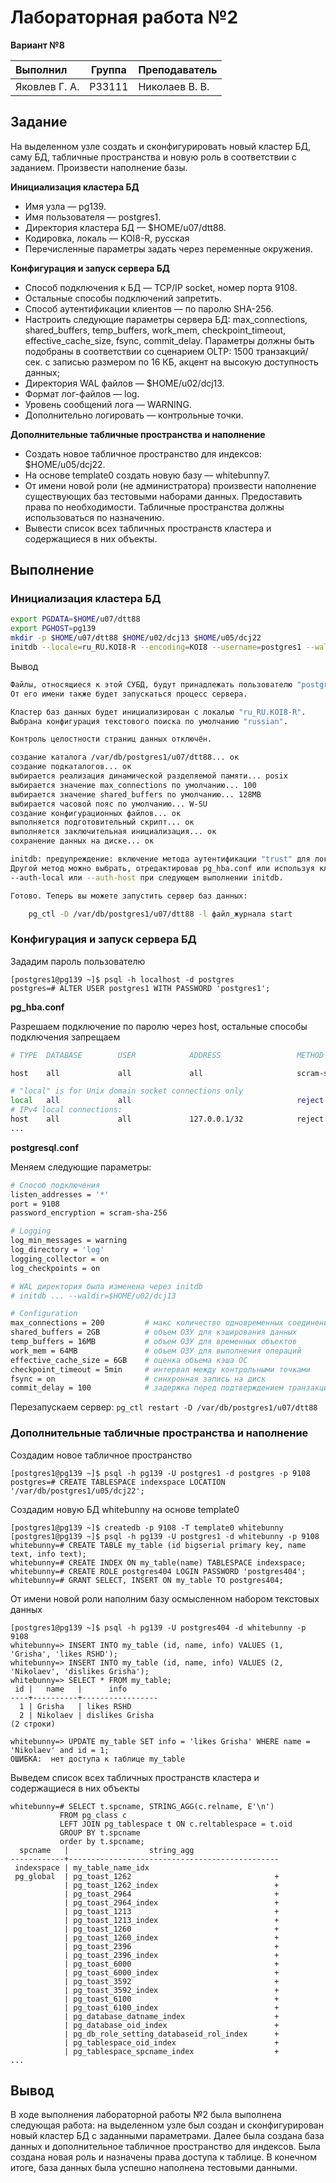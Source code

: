 # Лабораторная работа №2

**Вариант №8**

| Выполнил      | Группа | Преподаватель  |
| :------------ | ------ | -------------- |
| Яковлев Г. А. | P33111 | Николаев В. В. |

## Задание

На выделенном узле создать и сконфигурировать новый кластер БД, саму БД, табличные пространства и новую роль в соответствии с заданием. Произвести наполнение базы.

**Инициализация кластера БД**

- Имя узла — pg139.
- Имя пользователя — postgres1.
- Директория кластера БД — $HOME/u07/dtt88.
- Кодировка, локаль — KOI8-R, русская
- Перечисленные параметры задать через переменные окружения.

**Конфигурация и запуск сервера БД**

- Способ подключения к БД — TCP/IP socket, номер порта 9108.
- Остальные способы подключений запретить.
- Способ аутентификации клиентов — по паролю SHA-256.
- Настроить следующие параметры сервера БД: max_connections, shared_buffers, temp_buffers, work_mem, checkpoint_timeout, effective_cache_size, fsync, commit_delay. Параметры должны быть подобраны в соответствии со сценарием OLTP: 1500 транзакций/сек. с записью размером по 16 КБ, акцент на высокую доступность данных;
- Директория WAL файлов — $HOME/u02/dcj13.
- Формат лог-файлов — log.
- Уровень сообщений лога — WARNING.
- Дополнительно логировать — контрольные точки.

**Дополнительные табличные пространства и наполнение**

- Создать новое табличное пространство для индексов: $HOME/u05/dcj22.
- На основе template0 создать новую базу — whitebunny7.
- От имени новой роли (не администратора) произвести наполнение существующих баз тестовыми наборами данных. Предоставить права по необходимости. Табличные пространства должны использоваться по назначению.
- Вывести список всех табличных пространств кластера и содержащиеся в них объекты.

## Выполнение

### Инициализация кластера БД

```bash
export PGDATA=$HOME/u07/dtt88
export PGHOST=pg139
mkdir -p $HOME/u07/dtt88 $HOME/u02/dcj13 $HOME/u05/dcj22
initdb --locale=ru_RU.KOI8-R --encoding=KOI8 --username=postgres1 --waldir=$HOME/u02/dcj13
```

Вывод

```bash
Файлы, относящиеся к этой СУБД, будут принадлежать пользователю "postgres1".
От его имени также будет запускаться процесс сервера.

Кластер баз данных будет инициализирован с локалью "ru_RU.KOI8-R".
Выбрана конфигурация текстового поиска по умолчанию "russian".

Контроль целостности страниц данных отключён.

создание каталога /var/db/postgres1/u07/dtt88... ок
создание подкаталогов... ок
выбирается реализация динамической разделяемой памяти... posix
выбирается значение max_connections по умолчанию... 100
выбирается значение shared_buffers по умолчанию... 128MB
выбирается часовой пояс по умолчанию... W-SU
создание конфигурационных файлов... ок
выполняется подготовительный скрипт... ок
выполняется заключительная инициализация... ок
сохранение данных на диске... ок

initdb: предупреждение: включение метода аутентификации "trust" для локальных подключений
Другой метод можно выбрать, отредактировав pg_hba.conf или используя ключи -A,
--auth-local или --auth-host при следующем выполнении initdb.

Готово. Теперь вы можете запустить сервер баз данных:

    pg_ctl -D /var/db/postgres1/u07/dtt88 -l файл_журнала start
```

### Конфигурация и запуск сервера БД

Зададим пароль пользователю

```postgresql
[postgres1@pg139 ~]$ psql -h localhost -d postgres
postgres=# ALTER USER postgres1 WITH PASSWORD 'postgres1';
```

**pg_hba.conf**

Разрешаем подключение по паролю через host, остальные способы подключения запрещаем

```bash
# TYPE  DATABASE        USER            ADDRESS                 METHOD

host    all             all             all                     scram-sha-256

# "local" is for Unix domain socket connections only
local   all             all                                     reject
# IPv4 local connections:
host    all             all             127.0.0.1/32            reject
...
```

**postgresql.conf**

Меняем следующие параметры:

```bash
# Способ подключения
listen_addresses = '*'
port = 9108
password_encryption = scram-sha-256

# Logging
log_min_messages = warning
log_directory = 'log'
logging_collector = on
log_checkpoints = on

# WAL директория была изменена через initdb
# initdb ... --waldir=$HOME/u02/dcj13

# Configuration
max_connections = 200         # макс количество одновременных соединений
shared_buffers = 2GB          # объем ОЗУ для кэширования данных
temp_buffers = 16MB           # объем ОЗУ для временных объектов
work_mem = 64MB               # объем ОЗУ для выполнения операций
effective_cache_size = 6GB    # оценка объема кэша ОС
checkpoint_timeout = 5min     # интервал между контрольными точками
fsync = on                    # синхронная запись на диск
commit_delay = 100            # задержка перед подтверждением транзакции
```

Перезапускаем сервер: `pg_ctl restart -D /var/db/postgres1/u07/dtt88 `

### Дополнительные табличные пространства и наполнение

Создадим новое табличное пространство

```postgresql
[postgres1@pg139 ~]$ psql -h pg139 -U postgres1 -d postgres -p 9108
postgres=# CREATE TABLESPACE indexspace LOCATION '/var/db/postgres1/u05/dcj22';
```

Создадим новую БД whitebunny на основе template0

```postgresql
[postgres1@pg139 ~]$ createdb -p 9108 -T template0 whitebunny
[postgres1@pg139 ~]$ psql -h pg139 -U postgres1 -d whitebunny -p 9108
whitebunny=# CREATE TABLE my_table (id bigserial primary key, name text, info text);
whitebunny=# CREATE INDEX ON my_table(name) TABLESPACE indexspace;
whitebunny=# CREATE ROLE postgres404 LOGIN PASSWORD 'postgres404';
whitebunny=# GRANT SELECT, INSERT ON my_table TO postgres404;
```

От имени новой роли наполним базу осмысленном набором текстовых данных

```postgresql
[postgres1@pg139 ~]$ psql -h pg139 -U postgres404 -d whitebunny -p 9108
whitebunny=> INSERT INTO my_table (id, name, info) VALUES (1, 'Grisha', 'likes RSHD');
whitebunny=> INSERT INTO my_table (id, name, info) VALUES (2, 'Nikolaev', 'dislikes Grisha');
whitebunny=> SELECT * FROM my_table;
 id |   name   |      info       
----+----------+-----------------
  1 | Grisha   | likes RSHD
  2 | Nikolaev | dislikes Grisha
(2 строки)

whitebunny=> UPDATE my_table SET info = 'likes Grisha' WHERE name = 'Nikolaev' and id = 1;
ОШИБКА:  нет доступа к таблице my_table
```

Выведем список всех табличных пространств кластера и содержащиеся в них объекты

```postgresql
whitebunny=# SELECT t.spcname, STRING_AGG(c.relname, E'\n')
           FROM pg_class c
           LEFT JOIN pg_tablespace t ON c.reltablespace = t.oid
           GROUP BY t.spcname
           order by t.spcname;
  spcname   |                  string_agg                   
------------+-----------------------------------------------
 indexspace | my_table_name_idx
 pg_global  | pg_toast_1262                                +
            | pg_toast_1262_index                          +
            | pg_toast_2964                                +
            | pg_toast_2964_index                          +
            | pg_toast_1213                                +
            | pg_toast_1213_index                          +
            | pg_toast_1260                                +
            | pg_toast_1260_index                          +
            | pg_toast_2396                                +
            | pg_toast_2396_index                          +
            | pg_toast_6000                                +
            | pg_toast_6000_index                          +
            | pg_toast_3592                                +
            | pg_toast_3592_index                          +
            | pg_toast_6100                                +
            | pg_toast_6100_index                          +
            | pg_database_datname_index                    +
            | pg_database_oid_index                        +
            | pg_db_role_setting_databaseid_rol_index      +
            | pg_tablespace_oid_index                      +
            | pg_tablespace_spcname_index                  +
...
```

## Вывод

В ходе выполнения лабораторной работы №2 была выполнена следующая работа: на выделенном узле был создан и сконфигурирован новый кластер БД с заданными параметрами. Далее была создана база данных и дополнительное табличное пространство для индексов. Была создана новая роль и назначены права доступа к таблице. В конечном итоге, база данных была успешно наполнена тестовыми данными.
